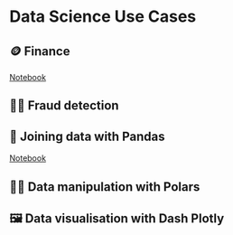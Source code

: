 # Data Science Use Cases

## 🪙 Finance
<a href="https://nbviewer.org/github/kbantoec/dsuc/blob/c0f10bc8c783e2a28993ca99bac46bdb84ef9e3f/src/finance/notebooks/trading.ipynb" target="_blank">Notebook</a>
    

## 🕵️‍♀️ Fraud detection

## 🐼 Joining data with Pandas
<a href="https://nbviewer.org/github/kbantoec/dsuc/blob/main/src/joining_data_pandas/notebook.ipynb" target="_blank">Notebook</a>


## 🐻‍❄️ Data manipulation with Polars

## 🖼️ Data visualisation with Dash Plotly
